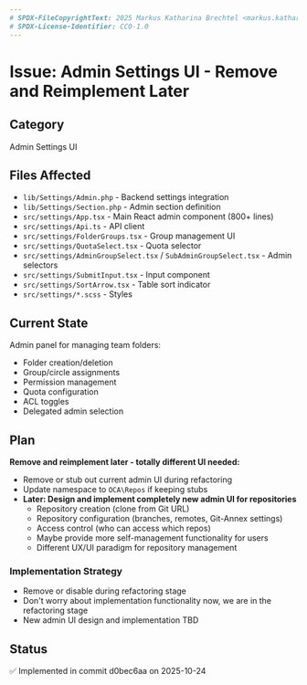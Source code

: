 ```yaml
---
# SPDX-FileCopyrightText: 2025 Markus Katharina Brechtel <markus.katharina.brechtel@thengo.net>
# SPDX-License-Identifier: CC0-1.0
---
```


# Issue: Admin Settings UI - Remove and Reimplement Later

## Category
Admin Settings UI

## Files Affected
- `lib/Settings/Admin.php` - Backend settings integration
- `lib/Settings/Section.php` - Admin section definition
- `src/settings/App.tsx` - Main React admin component (800+ lines)
- `src/settings/Api.ts` - API client
- `src/settings/FolderGroups.tsx` - Group management UI
- `src/settings/QuotaSelect.tsx` - Quota selector
- `src/settings/AdminGroupSelect.tsx` / `SubAdminGroupSelect.tsx` - Admin selectors
- `src/settings/SubmitInput.tsx` - Input component
- `src/settings/SortArrow.tsx` - Table sort indicator
- `src/settings/*.scss` - Styles

## Current State
Admin panel for managing team folders:
- Folder creation/deletion
- Group/circle assignments
- Permission management
- Quota configuration
- ACL toggles
- Delegated admin selection

## Plan
**Remove and reimplement later - totally different UI needed:**

- Remove or stub out current admin UI during refactoring
- Update namespace to `OCA\Repos` if keeping stubs
- **Later: Design and implement completely new admin UI for repositories**
  - Repository creation (clone from Git URL)
  - Repository configuration (branches, remotes, Git-Annex settings)
  - Access control (who can access which repos)
  - Maybe provide more self-management functionality for users
  - Different UX/UI paradigm for repository management

### Implementation Strategy
- Remove or disable during refactoring stage
- Don't worry about implementation functionality now, we are in the refactoring stage
- New admin UI design and implementation TBD

## Status
✅ Implemented in commit d0bec6aa on 2025-10-24
